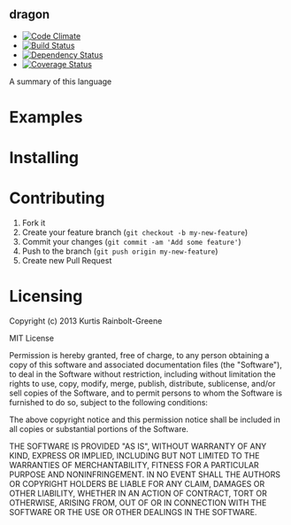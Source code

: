 dragon
------
  - [![Code Climate](https://codeclimate.com/github/krainboltgreene/dragon.png)](https://codeclimate.com/github/krainboltgreene/dragon)
  - [![Build Status](https://travis-ci.org/krainboltgreene/dragon.png)](https://travis-ci.org/krainboltgreene/dragon)
  - [![Dependency Status](https://gemnasium.com/krainboltgreene/dragon.png)](https://gemnasium.com/krainboltgreene/dragon)
  - [![Coverage Status](https://coveralls.io/repos/krainboltgreene/dragon/badge.png)](https://coveralls.io/r/krainboltgreene/dragon)

A summary of this language


Examples
========


Installing
==========


Contributing
============

  1. Fork it
  2. Create your feature branch (`git checkout -b my-new-feature`)
  3. Commit your changes (`git commit -am 'Add some feature'`)
  4. Push to the branch (`git push origin my-new-feature`)
  5. Create new Pull Request


Licensing
=========

Copyright (c) 2013 Kurtis Rainbolt-Greene

MIT License

Permission is hereby granted, free of charge, to any person obtaining
a copy of this software and associated documentation files (the
"Software"), to deal in the Software without restriction, including
without limitation the rights to use, copy, modify, merge, publish,
distribute, sublicense, and/or sell copies of the Software, and to
permit persons to whom the Software is furnished to do so, subject to
the following conditions:

The above copyright notice and this permission notice shall be
included in all copies or substantial portions of the Software.

THE SOFTWARE IS PROVIDED "AS IS", WITHOUT WARRANTY OF ANY KIND,
EXPRESS OR IMPLIED, INCLUDING BUT NOT LIMITED TO THE WARRANTIES OF
MERCHANTABILITY, FITNESS FOR A PARTICULAR PURPOSE AND
NONINFRINGEMENT. IN NO EVENT SHALL THE AUTHORS OR COPYRIGHT HOLDERS BE
LIABLE FOR ANY CLAIM, DAMAGES OR OTHER LIABILITY, WHETHER IN AN ACTION
OF CONTRACT, TORT OR OTHERWISE, ARISING FROM, OUT OF OR IN CONNECTION
WITH THE SOFTWARE OR THE USE OR OTHER DEALINGS IN THE SOFTWARE.
